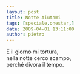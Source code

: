 ```yaml
---
layout: post
title: Notte Aiutami
tags: [speciale,onestar,]
date: 2009-04-01 13:11:00
author: pietro
---
```

E il giorno mi tortura,<br/>nella notte cerco scampo,<br/>perché divora il tempo.
